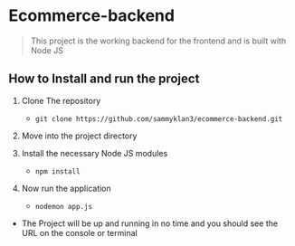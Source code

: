 # Ecommerce-backend
> This project is the working backend for the frontend and is built with Node JS

## How to Install and run the project
1. Clone The repository
   - `git clone https://github.com/sammyklan3/ecommerce-backend.git`
1. Move into the project directory

1. Install the necessary Node JS modules
   - `npm install`
1. Now run the application
   - `nodemon app.js`
+ The Project will be up and running in no time and you should see the URL on the console or terminal

